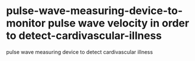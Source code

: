 # pulse-wave-measuring-device-to-monitor pulse wave velocity in order to detect-cardivascular-illness
pulse wave measuring device to detect cardivascular illness
